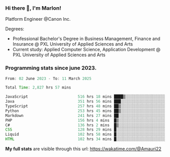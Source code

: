 
### Hi there 👋, I'm Marlon!

Platform Engineer @Canon Inc.

Degrees: 
- Professional Bachelor's Degree in Business Management, Finance and Insurance @ PXL University of Applied Sciences and Arts
- Current study: Applied Computer Science, Application Development @ PXL University of Applied Sciences and Arts

### Programming stats since june 2023.
<!--START_SECTION:waka-->

```java
From: 02 June 2023 - To: 11 March 2025

Total Time: 2,827 hrs 57 mins

JavaScript                      516 hrs 18 mins ████▒░░░░░░░░░░░░░░░░░░░░   17.84 %
Java                            351 hrs 56 mins ███░░░░░░░░░░░░░░░░░░░░░░   12.16 %
TypeScript                      257 hrs 48 mins ██▒░░░░░░░░░░░░░░░░░░░░░░   08.91 %
Python                          253 hrs 45 mins ██▒░░░░░░░░░░░░░░░░░░░░░░   08.77 %
Markdown                        241 hrs 27 mins ██░░░░░░░░░░░░░░░░░░░░░░░   08.34 %
PHP                             156 hrs 4 mins  █▒░░░░░░░░░░░░░░░░░░░░░░░   05.39 %
C#                              136 hrs 2 mins  █▒░░░░░░░░░░░░░░░░░░░░░░░   04.70 %
CSS                             128 hrs 29 mins █░░░░░░░░░░░░░░░░░░░░░░░░   04.44 %
Liquid                          102 hrs 58 mins █░░░░░░░░░░░░░░░░░░░░░░░░   03.56 %
HTML                            102 hrs 34 mins █░░░░░░░░░░░░░░░░░░░░░░░░   03.54 %
```

<!--END_SECTION:waka-->
**My full stats** are visible through this url: https://wakatime.com/@Amauri22
